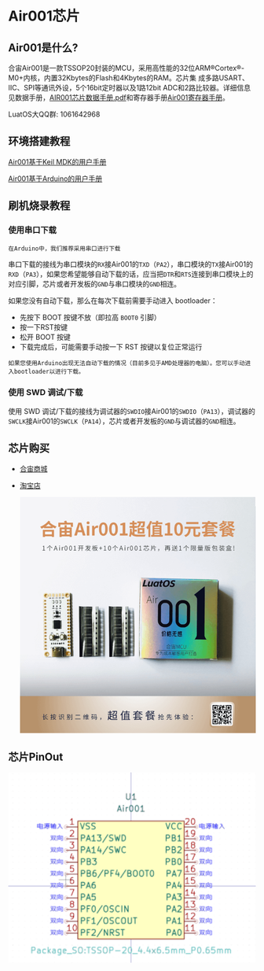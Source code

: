 # Air001芯片

## Air001是什么?

合宙Air001是一款TSSOP20封装的MCU，采用高性能的32位ARM®Cortex®-M0+内核，内置32Kbytes的Flash和4Kbytes的RAM。芯片集
成多路USART、IIC、SPI等通讯外设，5个16bit定时器以及1路12bit ADC和2路比较器。详细信息见数据手册，[AIR001芯片数据手册.pdf](https://cdn.openluat-luatcommunity.openluat.com/attachment/20230721175506039_AIR001芯片数据手册1.0.4.pdf)和寄存器手册[Air001寄存器手册](https://cdn.openluat-luatcommunity.openluat.com/attachment/20230721175429182_AIR001用户手册%20v1.0.pdf)。

LuatOS大QQ群: 1061642968

## 环境搭建教程

[Air001基于Keil MDK的用户手册](https://wiki.luatos.com/chips/air001/Air001-MDK.html)

[Air001基于Arduino的用户手册](https://wiki.luatos.com/chips/air001/Air001-Arduino.html)

## 刷机烧录教程

### 使用串口下载

```{note}
在Arduino中，我们推荐采用串口进行下载
```

串口下载的接线为串口模块的`RX`接Air001的`TXD`（`PA2`），串口模块的`TX`接Air001的`RXD`（`PA3`），如果您希望能够自动下载的话，应当把`DTR`和`RTS`连接到串口模块上的对应引脚，芯片或者开发板的`GND`与串口模块的`GND`相连。

如果您没有自动下载，那么在每次下载前需要手动进入 bootloader：

- 先按下 BOOT 按键不放（即拉高 `BOOT0` 引脚）
- 按一下RST按键
- 松开 BOOT 按键
- 下载完成后，可能需要手动按一下 RST 按键以复位正常运行

```{note}
如果您使用Arduino出现无法自动下载的情况（目前多见于AMD处理器的电脑）。您可以手动进入bootloader以进行下载。
```

### 使用 SWD 调试/下载

使用 SWD 调试/下载的接线为调试器的`SWDIO`接Air001的`SWDIO`（`PA13`），调试器的`SWCLK`接Air001的`SWCLK`（`PA14`），芯片或者开发板的`GND`与调试器的`GND`相连。

## 芯片购买

* [合宙商城](https://appc6kjfor22343.h5.xiaoeknow.com)

* [淘宝店](https://luat.taobao.com)

  ![图片](img/640.png)

## 芯片PinOut

![](img/2023-05-08-21-40-54.png)

